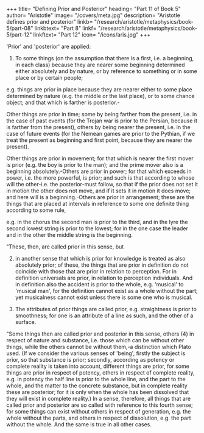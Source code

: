 +++
title= "Defining Prior and Posterior"
heading= "Part 11 of Book 5"
author= "Aristotle"
image= "/covers/meta.jpg"
description= "Aristotle defines prior and posterior"
linkb= "/research/aristotle/metaphysics/book-5/part-08"
linkbtext= "Part 8"
linkf= "/research/aristotle/metaphysics/book-5/part-12"
linkftext= "Part 12"
icon= "/icons/aris.jpg"
+++

'Prior' and 'posterior' are applied:

1. To some things (on the assumption that there is a first, i.e. a beginning, in each class) because they are nearer some beginning determined either absolutely and by nature, or by reference to something or in some place or by certain people; 

e.g. things are prior in place because they are nearer either to some place determined by nature (e.g. the middle or the last place), or to some chance object; and that which is farther is posterior.-

Other things are prior in time; some by being farther from the present, i.e. in the case of past events (for the Trojan war is prior to the Persian, because it is farther from the present), others by being nearer the present, i.e. in the case of future events (for the Nemean games are prior to the Pythian, if we treat the present as beginning and first point, because they are nearer the present).

Other things are prior in movement; for that which is nearer the first mover is prior (e.g. the boy is prior to the man); and the prime mover also is a beginning absolutely.-Others are prior in power; for that which exceeds in power, i.e. the more powerful, is prior; and such is that according to whose will the other-i.e. the posterior-must follow, so that if the prior does not set it in motion the other does not move, and if it sets it in motion it does move; and here will is a beginning.-Others are prior in arrangement; these are the things that are placed at intervals in reference to some one definite thing according to some rule, 

e.g. in the chorus the second man is prior to the third, and in the lyre the second lowest string is prior to the lowest; for in the one case the leader and in the other the middle string is the beginning.

"These, then, are called prior in this sense, but

2. in another sense that which is prior for knowledge is treated as also absolutely prior; of these, the things that are prior in definition do not coincide with those that are prior in relation to perception. For in definition universals are prior, in relation to perception individuals. And in definition also the accident is prior to the whole, e.g. 'musical' to 'musical man', for the definition cannot exist as a whole without the part; yet musicalness cannot exist unless there is some one who is musical.

3. The attributes of prior things are called prior, e.g. straightness is prior to smoothness; for one is an attribute of a line as such, and the other of a surface.

"Some things then are called prior and posterior in this sense, others (4) in respect of nature and substance, i.e. those which can be without other things, while the others cannot be without them,-a distinction which Plato used. (If we consider the various senses of 'being', firstly the subject is prior, so that substance is prior; secondly, according as potency or complete reality is taken into account, different things are prior, for some things are prior in respect of potency, others in respect of complete reality, e.g. in potency the half line is prior to the whole line, and the part to the whole, and the matter to the concrete substance, but in complete reality these are posterior; for it is only when the whole has been dissolved that they will exist in complete reality.) In a sense, therefore, all things that are called prior and posterior are so called with reference to this fourth sense; for some things can exist without others in respect of generation, e.g. the whole without the parts, and others in respect of dissolution, e.g. the part without the whole. And the same is true in all other cases.

